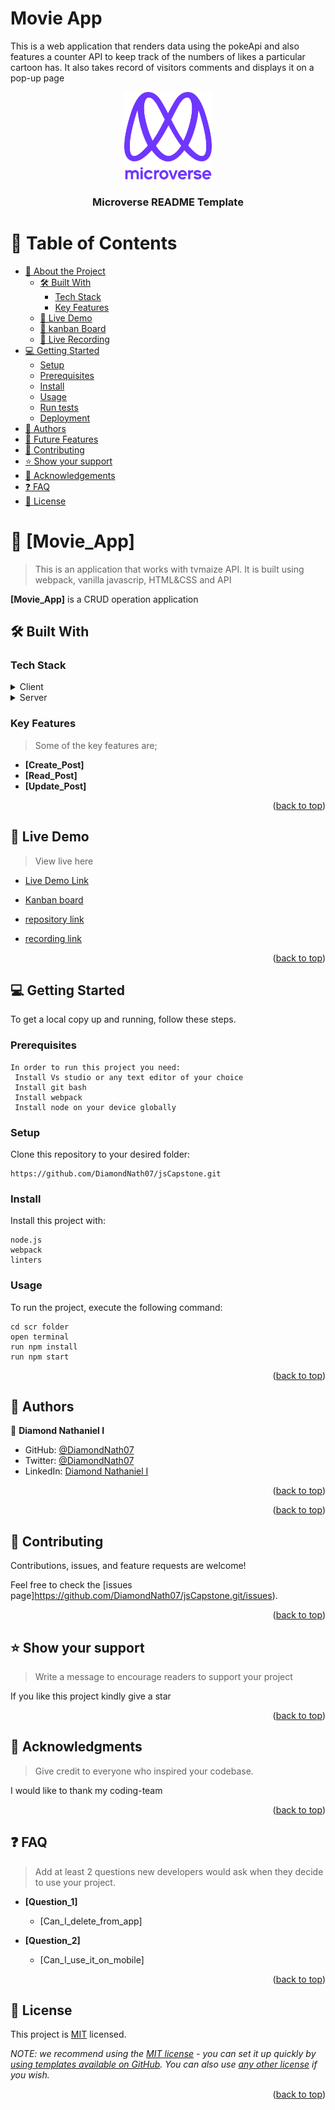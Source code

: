 

# Movie App
This is a web application that renders data using the pokeApi and also features a counter API to keep track of the numbers of likes a particular cartoon has. It also takes record of visitors comments and displays it on a pop-up page

<a name="readme-top"></a>

<div align="center">

  <img src="./imgs/murple_logo.png" alt="logo" width="140"  height="auto" />
  <br/>

  <h3><b>Microverse README Template</b></h3>

</div>

<!-- TABLE OF CONTENTS -->

# 📗 Table of Contents

- [📖 About the Project](#about-project)
  - [🛠 Built With](#built-with)
    - [Tech Stack](#tech-stack)
    - [Key Features](#key-features)
  - [🚀 Live Demo](#live-demo)
  - [🚀 kanban Board](#link)
  - [🚀 Live Recording](#link)
- [💻 Getting Started](#getting-started)
  - [Setup](#setup)
  - [Prerequisites](#prerequisites)
  - [Install](#install)
  - [Usage](#usage)
  - [Run tests](#run-tests)
  - [Deployment](#triangular_flag_on_post-deployment)
- [👥 Authors](#authors)
- [🔭 Future Features](#future-features)
- [🤝 Contributing](#contributing)
- [⭐️ Show your support](#support)
- [🙏 Acknowledgements](#acknowledgements)
- [❓ FAQ](#faq)
- [📝 License](#license)

<!-- PROJECT DESCRIPTION -->

# 📖 [Movie_App] <a name="about-project"></a>

> This is an application that works with tvmaize API. It is built using webpack, vanilla javascrip, HTML&CSS and API

**[Movie_App]** is a CRUD operation application

## 🛠 Built With <a name="built-with"></a>

### Tech Stack <a name="tech-stack"></a>

>

<details>
  <summary>Client</summary>
  <ul>
    <li><a href="https://reactjs.org/">Webpack</a></li>
  </ul>
</details>

<details>
  <summary>Server</summary>
  <ul>
    <li><a href="https://us-central1-js-capstone-backend.cloudfunctions.net/api/">Leaderboard.js</a></li>
  </ul>
</details>

<!-- Features -->

### Key Features <a name="key-features"></a>

> Some of the key features are;

- **[Create_Post]**
- **[Read_Post]**
- **[Update_Post]**

<p align="right">(<a href="#readme-top">back to top</a>)</p>

<!-- LIVE DEMO -->

## 🚀 Live Demo <a name="live-demo"></a>

> View live here


- [Live Demo Link](https://diamondnath07.github.io/jsCapstone/dist/)

- [Kanban board ](https://github.com/users/DiamondNath07/projects/1)
- [repository link ](https://github.com/DiamondNath07/jsCapstone.git)
- [recording link ](https://drive.google.com/drive/folders/13iyevFiwr_6FDyUrbZAmcgc1zdWOHKF_?usp=share_link)

<p align="right">(<a href="#readme-top">back to top</a>)</p>

<!-- GETTING STARTED -->

## 💻 Getting Started <a name="getting-started"></a>

To get a local copy up and running, follow these steps.

### Prerequisites

```
In order to run this project you need:
 Install Vs studio or any text editor of your choice
 Install git bash
 Install webpack
 Install node on your device globally

```

### Setup

Clone this repository to your desired folder:

```
https://github.com/DiamondNath07/jsCapstone.git

```

### Install

Install this project with:

```
node.js
webpack
linters

```

### Usage

To run the project, execute the following command:

```
cd scr folder
open terminal
run npm install
run npm start

```

<p align="right">(<a href="#readme-top">back to top</a>)</p>

<!-- AUTHORS -->

## 👥 Authors <a name="authors"></a>

👤 **Diamond Nathaniel I**

- GitHub: [@DiamondNath07](https://github.com/DiamondNath07)
- Twitter: [@DiamondNath07](https://twitter.com/@diamondNath07)
- LinkedIn: [Diamond Nathaniel I](https://linkedin.com/in/diamond-nathaniel-6b664b245)

<p align="right">(<a href="#readme-top">back to top</a>)</p>

<p align="right">(<a href="#readme-top">back to top</a>)</p>

<!-- CONTRIBUTING -->

## 🤝 Contributing <a name="contributing"></a>

Contributions, issues, and feature requests are welcome!

Feel free to check the [issues page]https://github.com/DiamondNath07/jsCapstone.git/issues).

<p align="right">(<a href="#readme-top">back to top</a>)</p>

<!-- SUPPORT -->

## ⭐️ Show your support <a name="support"></a>

> Write a message to encourage readers to support your project

If you like this project kindly give a star

<p align="right">(<a href="#readme-top">back to top</a>)</p>

<!-- ACKNOWLEDGEMENTS -->

## 🙏 Acknowledgments <a name="acknowledgements"></a>

> Give credit to everyone who inspired your codebase.

I would like to thank my coding-team

<p align="right">(<a href="#readme-top">back to top</a>)</p>

<!-- FAQ (optional) -->

## ❓ FAQ <a name="faq"></a>

> Add at least 2 questions new developers would ask when they decide to use your project.

- **[Question_1]**

  - [Can_I_delete_from_app]

- **[Question_2]**

  - [Can_I_use_it_on_mobile]

<p align="right">(<a href="#readme-top">back to top</a>)</p>

<!-- LICENSE -->

## 📝 License <a name="license"></a>

This project is [MIT](./LICENSE) licensed.

_NOTE: we recommend using the [MIT license](https://choosealicense.com/licenses/mit/) - you can set it up quickly by [using templates available on GitHub](https://docs.github.com/en/communities/setting-up-your-project-for-healthy-contributions/adding-a-license-to-a-repository). You can also use [any other license](https://choosealicense.com/licenses/) if you wish._

<p align="right">(<a href="#readme-top">back to top</a>)</p>
